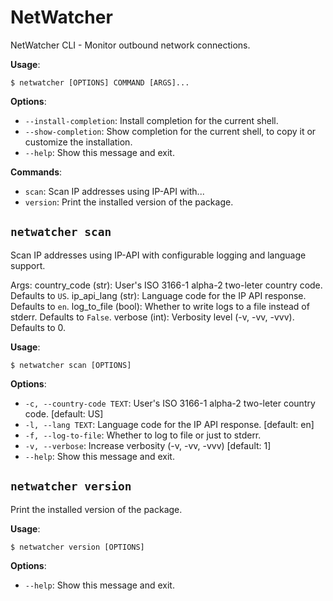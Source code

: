 # NetWatcher

NetWatcher CLI - Monitor outbound network connections.

**Usage**:

```console
$ netwatcher [OPTIONS] COMMAND [ARGS]...
```

**Options**:

* `--install-completion`: Install completion for the current shell.
* `--show-completion`: Show completion for the current shell, to copy it or customize the installation.
* `--help`: Show this message and exit.

**Commands**:

* `scan`: Scan IP addresses using IP-API with...
* `version`: Print the installed version of the package.

## `netwatcher scan`

Scan IP addresses using IP-API with configurable logging and language support.

Args:
    country_code (str): User&#x27;s ISO 3166-1 alpha-2 two-leter country code. Defaults to `US`.
    ip_api_lang (str): Language code for the IP API response. Defaults to `en`.
    log_to_file (bool): Whether to write logs to a file instead of stderr. Defaults to `False`.
    verbose (int): Verbosity level (-v, -vv, -vvv). Defaults to 0.

**Usage**:

```console
$ netwatcher scan [OPTIONS]
```

**Options**:

* `-c, --country-code TEXT`: User&#x27;s ISO 3166-1 alpha-2 two-leter country code.  [default: US]
* `-l, --lang TEXT`: Language code for the IP API response.  [default: en]
* `-f, --log-to-file`: Whether to log to file or just to stderr.
* `-v, --verbose`: Increase verbosity (-v, -vv, -vvv)  [default: 1]
* `--help`: Show this message and exit.

## `netwatcher version`

Print the installed version of the package.

**Usage**:

```console
$ netwatcher version [OPTIONS]
```

**Options**:

* `--help`: Show this message and exit.
